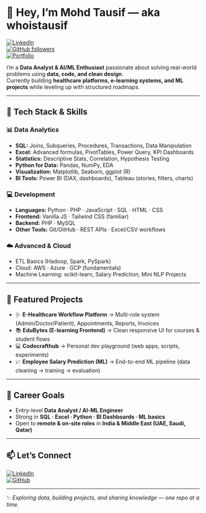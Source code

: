 <!-- Profile README for whoistausif -->

# 👋 Hey, I’m Mohd Tausif — aka **whoistausif**

[![LinkedIn](https://img.shields.io/badge/LinkedIn-Connect-blue?logo=linkedin)](https://www.linkedin.com/in/mohammadtausif07/)  
[![GitHub followers](https://img.shields.io/github/followers/whoistausif?label=Follow&style=social)](https://github.com/whoistausif)  
[![Portfolio](https://img.shields.io/badge/Portfolio-Building-orange?logo=githubpages)](#)  

I’m a **Data Analyst & AI/ML Enthusiast** passionate about solving real-world problems using **data, code, and clean design**.  
Currently building **healthcare platforms, e-learning systems, and ML projects** while leveling up with structured roadmaps.

---

## 🚀 Tech Stack & Skills

### 📊 Data Analytics
- **SQL:** Joins, Subqueries, Procedures, Transactions, Data Manipulation  
- **Excel:** Advanced formulas, PivotTables, Power Query, KPI Dashboards  
- **Statistics:** Descriptive Stats, Correlation, Hypothesis Testing  
- **Python for Data:** Pandas, NumPy, EDA  
- **Visualization:** Matplotlib, Seaborn, ggplot (R)  
- **BI Tools:** Power BI (DAX, dashboards), Tableau (stories, filters, charts)  

### 💻 Development
- **Languages:** Python · PHP · JavaScript · SQL · HTML · CSS  
- **Frontend:** Vanilla JS · Tailwind CSS (familiar)  
- **Backend:** PHP · MySQL  
- **Other Tools:** Git/GitHub · REST APIs · Excel/CSV workflows  

### ☁️ Advanced & Cloud
- ETL Basics (Hadoop, Spark, PySpark)  
- Cloud: AWS · Azure · GCP (fundamentals)  
- Machine Learning: scikit-learn, Salary Prediction, Mini NLP Projects  

---

## 📂 Featured Projects

- 🩺 **E-Healthcare Workflow Platform** → Multi-role system (Admin/Doctor/Patient), Appointments, Reports, Invoices  
- 📚 **EduBytes (E-learning Frontend)** → Clean responsive UI for courses & student flows  
- 💻 **Codecrafthub** → Personal dev playground (web apps, scripts, experiments)  
- 📈 **Employee Salary Prediction (ML)** → End-to-end ML pipeline (data cleaning → training → evaluation)  

---

## 🎯 Career Goals
- Entry-level **Data Analyst / AI-ML Engineer**  
- Strong in **SQL · Excel · Python · BI Dashboards · ML basics**  
- Open to **remote & on-site roles** in **India & Middle East (UAE, Saudi, Qatar)**  

---

## 📫 Let’s Connect
[![LinkedIn](https://img.shields.io/badge/LinkedIn-0077B5?logo=linkedin&logoColor=white)](https://www.linkedin.com/in/mohammadtausif07/)  
[![GitHub](https://img.shields.io/badge/GitHub-100000?logo=github&logoColor=white)](https://github.com/whoistausif)  

---

✨ *Exploring data, building projects, and sharing knowledge — one repo at a time.*  
